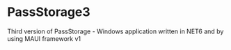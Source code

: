 # PassStorage3
Third version of PassStorage - Windows application written in NET6 and by using MAUI framework
v1